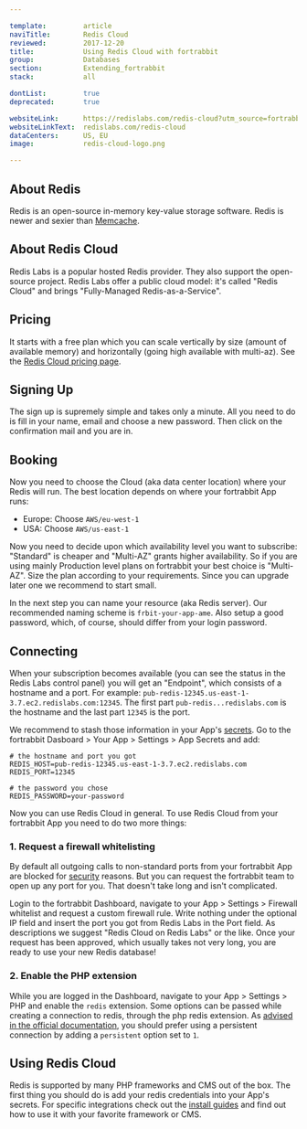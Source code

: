 ```yaml
---

template:         article
naviTitle:        Redis Cloud
reviewed:         2017-12-20
title:            Using Redis Cloud with fortrabbit
group:            Databases
section:          Extending_fortrabbit
stack:            all

dontList:         true
deprecated:       true

websiteLink:      https://redislabs.com/redis-cloud?utm_source=fortrabbit
websiteLinkText:  redislabs.com/redis-cloud
dataCenters:      US, EU
image:            redis-cloud-logo.png

---
```


## About Redis

Redis is an open-source in-memory key-value storage software. Redis is newer and sexier than [Memcache](memcache-pro).

## About Redis Cloud

Redis Labs is a popular hosted Redis provider. They also support the open-source project. Redis Labs offer a public cloud model: it's called "Redis Cloud" and brings "Fully-Managed Redis-as-a-Service".


## Pricing

It starts with a free plan which you can scale vertically by size (amount of available memory) and horizontally (going high available with multi-az). See the [Redis Cloud pricing page](https://redislabs.com/pricing?utm_source=fortrabbit).



## Signing Up

The sign up is supremely simple and takes only a minute. All you need to do is fill in your name, email and choose a new password. Then click on the confirmation mail and you are in.



## Booking

Now you need to choose the Cloud (aka data center location) where your Redis will run. The best location depends on where your fortrabbit App runs:

* Europe: Choose `AWS/eu-west-1`
* USA: Choose `AWS/us-east-1`

Now you need to decide upon which availability level you want to subscribe: "Standard" is cheaper and "Multi-AZ" grants higher availability. So if you are using mainly Production level plans on fortrabbit your best choice is "Multi-AZ". Size the plan according to your requirements. Since you can upgrade later one we recommend to start small.

In the next step you can name your resource (aka Redis server). Our recommended naming scheme is `frbit-your-app-ame`. Also setup a good password, which, of course, should differ from your login password.



## Connecting

When your subscription becomes available (you can see the status in the Redis Labs control panel) you will get an "Endpoint", which consists of a hostname and a port. For example: `pub-redis-12345.us-east-1-3.7.ec2.redislabs.com:12345`. The first part `pub-redis...redislabs.com` is the hostname and the last part `12345` is the port.

We recommend to stash those information in your App's [secrets](secrets). Go to the fortrabbit Dasboard > Your App > Settings > App Secrets and add:

```plain
# the hostname and port you got
REDIS_HOST=pub-redis-12345.us-east-1-3.7.ec2.redislabs.com
REDIS_PORT=12345

# the password you chose
REDIS_PASSWORD=your-password
```

Now you can use Redis Cloud in general. To use Redis Cloud from your fortrabbit App you need to do two more things:

### 1. Request a firewall whitelisting

By default all outgoing calls to non-standard ports from your fortrabbit App are blocked for [security](security) reasons. But you can request the fortrabbit team to open up any port for you. That doesn't take long and isn't complicated.

Login to the fortrabbit Dashboard, navigate to your App > Settings > Firewall whitelist and request a custom firewall rule. Write nothing under the optional IP field and insert the port you got from Redis Labs in the Port field. As descriptions we suggest "Redis Cloud on Redis Labs" or the like. Once your request has been approved, which usually takes not very long, you are ready to use your new Redis database!

### 2. Enable the PHP extension

While you are logged in the Dashboard, navigate to your App > Settings > PHP and enable the `redis` extension.
Some options can be passed while creating a connection to redis, through the php redis extension. As [advised in the official documentation](https://github.com/phpredis/phpredis#php-session-handler<Paste>), you should prefer using a persistent connection by adding a `persistent` option set to `1`.


## Using Redis Cloud

Redis is supported by many PHP frameworks and CMS out of the box. The first thing you should do is add your redis credentials into your App's secrets. For specific integrations check out the [install guides](/#install-guides) and find out how to use it with your favorite framework or CMS.
